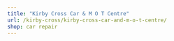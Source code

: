 ```yaml
---
title: "Kirby Cross Car & M O T Centre"
url: /kirby-cross/kirby-cross-car-and-m-o-t-centre/
shop: car repair
---
```

